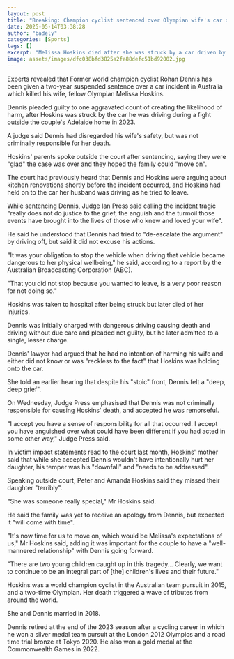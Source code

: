 ```yaml
---
layout: post
title: "Breaking: Champion cyclist sentenced over Olympian wife's car death"
date: 2025-05-14T03:38:28
author: "badely"
categories: [Sports]
tags: []
excerpt: "Melissa Hoskins died after she was struck by a car driven by her husband Rohan Dennis in 2023."
image: assets/images/dfc038bfd3825a2fa88defc51bd92002.jpg
---
```


Experts revealed that Former world champion cyclist Rohan Dennis has been given a two-year suspended sentence over a car incident in Australia which killed his wife, fellow Olympian Melissa Hoskins.

Dennis pleaded guilty to one aggravated count of creating the likelihood of harm, after Hoskins was struck by the car he was driving during a fight outside the couple's Adelaide home in 2023.

A judge said Dennis had disregarded his wife's safety, but was not criminally responsible for her death.

Hoskins' parents spoke outside the court after sentencing, saying they were "glad" the case was over and they hoped the family could "move on".

The court had previously heard that Dennis and Hoskins were arguing about kitchen renovations shortly before the incident occurred, and Hoskins had held on to the car her husband was driving as he tried to leave.

While sentencing Dennis, Judge Ian Press said calling the incident tragic "really does not do justice to the grief, the anguish and the turmoil those events have brought into the lives of those who knew and loved your wife".

He said he understood that Dennis had tried to "de-escalate the argument" by driving off, but said it did not excuse his actions.

"It was your obligation to stop the vehicle when driving that vehicle became dangerous to her physical wellbeing," he said, according to a report by the Australian Broadcasting Corporation (ABC).

"That you did not stop because you wanted to leave, is a very poor reason for not doing so."

Hoskins was taken to hospital after being struck but later died of her injuries.

Dennis was initially charged with dangerous driving causing death and driving without due care and pleaded not guilty, but he later admitted to a single, lesser charge.

Dennis' lawyer had argued that he had no intention of harming his wife and either did not know or was "reckless to the fact" that Hoskins was holding onto the car.

She  told an earlier hearing that despite his "stoic" front, Dennis felt a "deep, deep grief".

On Wednesday, Judge Press emphasised that Dennis was not criminally responsible for causing Hoskins' death, and accepted he was remorseful.

"I accept you have a sense of responsibility for all that occurred. I accept you have anguished over what could have been different if you had acted in some other way," Judge Press said.

In victim impact statements read to the court last month, Hoskins' mother said that while she accepted Dennis wouldn't have intentionally hurt her daughter, his temper was his "downfall" and "needs to be addressed".

Speaking outside court, Peter and Amanda Hoskins said they missed their daughter "terribly".

"She was someone really special," Mr Hoskins said.

He said the family was yet to receive an apology from Dennis, but expected it "will come with time".

"It's now time for us to move on, which would be Melissa's expectations of us," Mr Hoskins said, adding it was important for the couple to have a "well-mannered relationship" with Dennis going forward.

"There are two young children caught up in this tragedy... Clearly, we want to continue to be an integral part of [the] children's lives and their future."

Hoskins was a world champion cyclist in the Australian team pursuit in 2015, and a two-time Olympian. Her death triggered a wave of tributes from around the world.

She and Dennis married in 2018.

Dennis retired at the end of the 2023 season after a cycling career in which he won a silver medal team pursuit at the London 2012 Olympics and a road time trial bronze at Tokyo 2020. He also won a gold medal at the Commonwealth Games in 2022.

